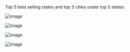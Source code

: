 Top 5 best selling states and top 3 cities under top 5 states:




![image](https://github.com/sarojinisarkar/Excel-Projects-Case-Study-Store-Data-Analysis/assets/151612374/0a8c7cc0-695f-4428-8074-164a21f306cc)







![image](https://github.com/sarojinisarkar/Excel-Projects-Case-Study-Store-Data-Analysis/assets/151612374/6977eb44-dbbe-4b83-9eb8-429feb31be03)
















![image](https://github.com/sarojinisarkar/Excel-Projects-Case-Study-Store-Data-Analysis/assets/151612374/3cce834a-fee2-448c-9f0a-fbad125142cb)













![image](https://github.com/sarojinisarkar/Excel-Projects-Case-Study-Store-Data-Analysis/assets/151612374/e0297085-65d5-4007-a398-0b60d009c814)























